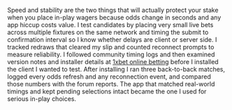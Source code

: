 Speed and stability are the two things that will actually protect your stake when you place in-play wagers because odds change in seconds and any app hiccup costs value. I test candidates by placing very small live bets across multiple fixtures on the same network and timing the submit to confirmation interval so I know whether delays are client or server side. I tracked redraws that cleared my slip and counted reconnect prompts to measure reliability. I followed community timing logs and then examined version notes and installer details at [1xbet online betting](https://1-xbet-tz.com)  before I installed the client I wanted to test. After installing I ran three back-to-back matches, logged every odds refresh and any reconnection event, and compared those numbers with the forum reports. The app that matched real-world timings and kept pending selections intact became the one I used for serious in-play choices.
